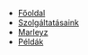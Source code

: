 * [Főoldal](README.md)
* [Szolgáltatásaink](szamlazo.md)
* [Marleyz](bob.md "The greatest guide in the world")
* [Példák](ziggy.md "The greatest guide in the world")


<!-- * [Home](/)
* [Guide](guide.md "The greatest guide in the world")
* [Marleyz](bob.md "The greatest guide in the world")
 - [Ziggy](ziggy.md) -->
